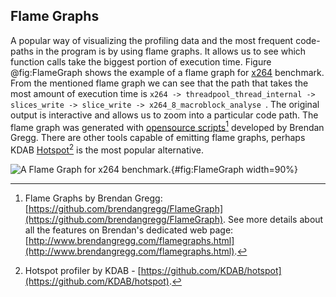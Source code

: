 ## Flame Graphs

A popular way of visualizing the profiling data and the most frequent code-paths in the program is by using flame graphs. It allows us to see which function calls take the biggest portion of execution time. Figure @fig:FlameGraph shows the example of a flame graph for  [x264](https://openbenchmarking.org/test/pts/x264) benchmark. From the mentioned flame graph we can see that the path that takes the most amount of execution time is `x264 -> threadpool_thread_internal -> slices_write -> slice_write -> x264_8_macroblock_analyse `. The original output is interactive and allows us to zoom into a particular code path. The flame graph was generated with [opensource scripts](https://github.com/brendangregg/FlameGraph)[^9] developed by Brendan Gregg. There are other tools capable of emitting flame graphs, perhaps KDAB [Hotspot](https://github.com/KDAB/hotspot)[^11] is the most popular alternative.

![A Flame Graph for [x264](https://openbenchmarking.org/test/pts/x264) benchmark.](../../img/perf-analysis/Flamegraph.jpg){#fig:FlameGraph width=90%}

[^9]: Flame Graphs by Brendan Gregg: [https://github.com/brendangregg/FlameGraph](https://github.com/brendangregg/FlameGraph). See more details about all the features on Brendan's dedicated web page: [http://www.brendangregg.com/flamegraphs.html](http://www.brendangregg.com/flamegraphs.html).
[^11]: Hotspot profiler by KDAB - [https://github.com/KDAB/hotspot](https://github.com/KDAB/hotspot).